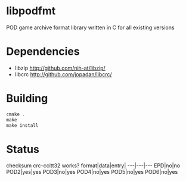 # libpodfmt
POD game archive format library written in C for all existing versions

# Dependencies
- libzip http://github.com/nih-at/libzip/
- libcrc http://github.com/jopadan/libcrc/

# Building

```c
cmake .
make
make install
```

# Status

checksum crc-ccitt32 works?
format|data|entry|
---|---|---
EPD|no|no
POD2|yes|yes
POD3|no|yes
POD4|no|yes
POD5|no|yes
POD6|no|yes

